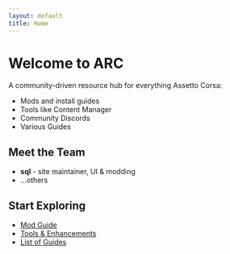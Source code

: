 ```yaml
---
layout: default
title: Home
---
```


# Welcome to ARC

A community-driven resource hub for everything Assetto Corsa:

- Mods and install guides
- Tools like Content Manager
- Community Discords
- Various Guides

## Meet the Team

- **sql** - site maintainer, UI & modding
- ...others

## Start Exploring

- [Mod Guide](mods.md)
- [Tools & Enhancements](tools.md)
- [List of Guides](guides/photo-mode.md)
